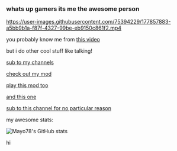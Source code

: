 ### whats up gamers its me the awesome person

https://user-images.githubusercontent.com/75394229/177857883-a5bb9b1a-f87f-4327-99be-eb9150c861f2.mp4



you probably know me from [this video](https://www.youtube.com/watch?v=R5dTJ9DXX-I)

but i do other cool stuff like talking!

[sub to my channels](https://www.youtube.com/channel/UC91_S5WfjSYDAZXdlkBUsXg/channels)

[check out my mod](https://github.com/mayo78/TheBambiInvasionModREAL)

[play this mod too](https://gamejolt.com/games/fnfbutgood/643801)

[and this one](https://gamejolt.com/games/the-dudes/705253)

[sub to this channel for no particular reason](https://www.youtube.com/channel/UCWnGa0UINDuyOjagE--MSBg)


my awesome stats:


![Mayo78's GitHub stats](https://github-readme-stats.vercel.app/api?username=mayo78&show_icons=true&theme=radical)







































hi
